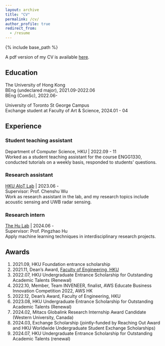 ```yaml
---
layout: archive
title: "CV"
permalink: /cv/
author_profile: true
redirect_from:
  - /resume
---
```


{% include base_path %}

A pdf version of my CV is available [here](/files/YUEMIN_YU_CV.pdf).

## Education

The University of Hong Kong  
BEng (undeclared major), 2021.09-2022.06  
BEng (ComSc), 2022.06-  

University of Toronto St George Campus  
Exchange student at Faculty of Art & Science, 2024.01 - 04

## Experience

### Student teaching assistant

Department of Computer Science, HKU | 2022.09 - 11  
Worked as a student teaching assistant for the course ENGG1330, conducted tutorials on a weekly basis, responded to students' questions.

### Research assistant

[HKU AIoT Lab](https://aiot.hku.hk/) | 2023.06 -  
Supervisor: Prof. Chenshu Wu  
Work as research assistant in the lab, and my research topics include acoustic sensing and UWB radar sensing.

### Research intern

[The Hu Lab](https://phulab.org) | 2024.06 -  
Supervisor: Prof. Pingzhao Hu  
Apply machine learning techniques in interdisciplinary research projects.

## Awards

1. 2021.09, HKU Foundation entrance scholarship  
2. 2021.11, Dean’s Award, [Faculty of Engineering, HKU](https://engg.hku.hk)  
3. 2022.07, HKU Undergraduate Entrance Scholarship for Outstanding Academic Talents (Renewal)  
4. 2022.10, Member, Team INVENEER, finalist, AWS Educate Business Innovation Competition 2022, AWS HK  
5. 2022.12, Dean’s Award, Faculty of Engineering, HKU  
6. 2023.08, HKU Undergraduate Entrance Scholarship for Outstanding Academic Talents (Renewal)  
7. 2024.02, Mitacs Globalink Research Internship Award Candidate (Western University, Canada)
8. 2024.03, Exchange Scholarship (jointly-funded by Reaching Out Award and HKU Worldwide Undergraduate Student
   Exchange Scholarships)
9. 2024.07, HKU Undergraduate Entrance Scholarship for Outstanding Academic Talents (renewal)
